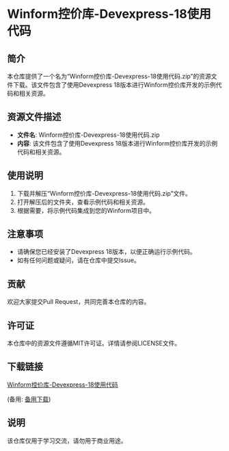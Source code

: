 # Winform控价库-Devexpress-18使用代码

## 简介
本仓库提供了一个名为“Winform控价库-Devexpress-18使用代码.zip”的资源文件下载。该文件包含了使用Devexpress 18版本进行Winform控价库开发的示例代码和相关资源。

## 资源文件描述
- **文件名**: Winform控价库-Devexpress-18使用代码.zip
- **内容**: 该文件包含了使用Devexpress 18版本进行Winform控价库开发的示例代码和相关资源。

## 使用说明
1. 下载并解压“Winform控价库-Devexpress-18使用代码.zip”文件。
2. 打开解压后的文件夹，查看示例代码和相关资源。
3. 根据需要，将示例代码集成到您的Winform项目中。

## 注意事项
- 请确保您已经安装了Devexpress 18版本，以便正确运行示例代码。
- 如有任何问题或疑问，请在仓库中提交Issue。

## 贡献
欢迎大家提交Pull Request，共同完善本仓库的内容。

## 许可证
本仓库中的资源文件遵循MIT许可证。详情请参阅LICENSE文件。

## 下载链接
[Winform控价库-Devexpress-18使用代码](https://pan.quark.cn/s/ba102fcd5e7f) 

(备用: [备用下载](https://pan.baidu.com/s/1ivaXdgqpuadpPlJXTpt9bg?pwd=1234))

## 说明

该仓库仅用于学习交流，请勿用于商业用途。
